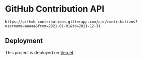 # GitHub Contribution API

`https://github-contributions.gitterapp.com/api/contributions?username=aaaaa&from=2021-01-01&to=2021-12-31`

## Deployment

This project is deployed on [Vercel](https://vercel.com/).


